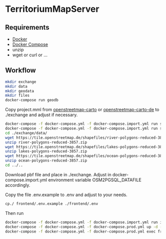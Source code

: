 # TerritoriumMapServer

## Requirements
- [Docker](https://www.docker.com/)
- [Docker Compose](https://github.com/docker/compose)
- unzip
- wget or curl or ...

## Workflow
``` bash
mkdir exchange
mkdir data
mkdir geodata
mkdir files
docker-compose run geodb
```

Copy project.mml from [openstreetmap-carto](https://github.com/gravitystorm/openstreetmap-carto) or 
[openstreetmap-carto-de](https://github.com/giggls/openstreetmap-carto-de) to ./exchange and
adjust if necessary.

``` bash
docker-compose -f docker-compose.yml -f docker-compose.import.yml run style
docker-compose -f docker-compose.yml -f docker-compose.import.yml run shapefiles
cd ./exchange/data/
wget https://tile.openstreetmap.de/shapefiles/river-polygons-reduced-3857.zip
unzip river-polygons-reduced-3857.zip
wget https://tile.openstreetmap.de/shapefiles/lakes-polygons-reduced-3857.zip
unzip lakes-polygons-reduced-3857.zip
wget https://tile.openstreetmap.de/shapefiles/ocean-polygons-reduced-3857.zip
unzip ocean-polygons-reduced-3857.zip
cd ../..
```

Download pbf file and place in ./exchange. Adjust in docker-compose.import.yml environment variable OSM2PGSQL_DATAFILE accordingly.

Copy the file .env.example to .env and adjust to your needs.
``` bash
cp./ frontend/.env.example ./frontend/.env
```
Then run
``` bash
docker-compose -f docker-compose.yml -f docker-compose.import.yml run import
docker-compose -f docker-compose.yml -f docker-compose.prod.yml up -d --build
docker-compose -f docker-compose.yml -f docker-compose.prod.yml exec frontend python manage.py createsuperuser
```